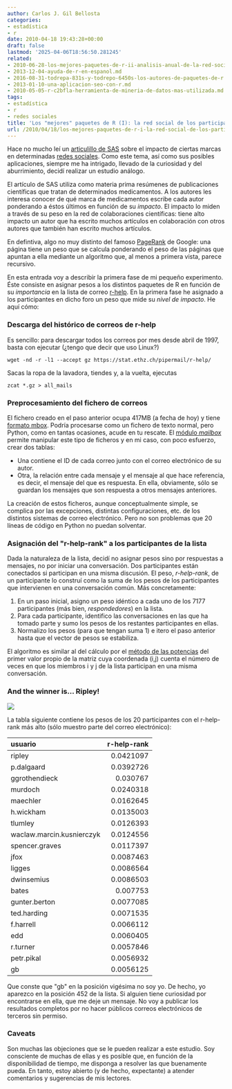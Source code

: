 ```yaml
---
author: Carlos J. Gil Bellosta
categories:
- estadística
- r
date: 2010-04-18 19:43:28+00:00
draft: false
lastmod: '2025-04-06T18:56:50.281245'
related:
- 2010-06-28-los-mejores-paquetes-de-r-ii-analisis-anual-de-la-red-social-de-los-participantes-en-r-help.md
- 2013-12-04-ayuda-de-r-en-espanol.md
- 2016-08-31-todrepa-831s-y-todrepo-6450s-los-autores-de-paquetes-de-r.md
- 2013-01-10-una-aplicacion-seo-con-r.md
- 2010-05-05-r-c2bfla-herramienta-de-mineria-de-datos-mas-utilizada.md
tags:
- estadística
- r
- redes sociales
title: 'Los "mejores" paquetes de R (I): la red social de los participantes en r-help'
url: /2010/04/18/los-mejores-paquetes-de-r-i-la-red-social-de-los-participantes-en-r-help/
---
```


Hace no mucho leí un [articulillo de SAS](http://support.sas.com/resources/papers/proceedings09/109-2009.pdf) sobre el impacto de ciertas marcas en determinadas [redes sociales](http://es.wikipedia.org/wiki/Red_social). Como este tema, así como sus posibles aplicaciones, siempre me ha intrigado, llevado de la curiosidad y del aburrimiento, decidí realizar un estudio análogo.

El artículo de SAS utiliza como materia prima resúmenes de publicaciones científicas que tratan de determinados medicamentos. A los autores les interesa conocer de qué marca de medicamentos escribe cada autor ponderando a éstos últimos en función de su _impacto_. El impacto lo miden a través de su peso en la red de colaboraciones científicas: tiene alto impacto un autor que ha escrito muchos artículos en colaboración con otros autores que también han escrito muchos artículos.

En defintiva, algo no muy distinto del famoso [PageRank](http://es.wikipedia.org/wiki/PageRank) de Google: una página tiene un peso que se calcula ponderando el peso de las páginas que apuntan a ella mediante un algoritmo que, al menos a primera vista, parece recursivo.

En esta entrada voy a describir la primera fase de mi pequeño experimento. Éste consiste en asignar pesos a los distintos paquetes de R en función de su _importancia_ en la lista de correo [r-help](https://stat.ethz.ch/mailman/listinfo/r-help). En la primera fase he asignado a los participantes en dicho foro un peso que mide su _nivel de impacto_. He aquí cómo:


### Descarga del histórico de correos de r-help


Es sencillo: para descargar todos los correos por mes desde abril de 1997, basta con ejecutar (¿tengo que decir que uso Linux?)


    wget -nd -r -l1 --accept gz https://stat.ethz.ch/pipermail/r-help/


Sacas la ropa de la lavadora, tiendes y, a la vuelta, ejecutas


    zcat *.gz > all_mails




### Preprocesamiento del fichero de correos


El fichero creado en el paso anterior ocupa 417MB (a fecha de hoy) y tiene [formato mbox](http://es.wikipedia.org/wiki/Mbox). Podría procesarse como un fichero de texto normal, pero Python, como en tantas ocasiones, acude en tu rescate. El [módulo _mailbox_](http://docs.python.org/library/mailbox.html) permite manipular este tipo de ficheros y en mi caso, con poco esfuerzo, crear dos tablas:


* Una contiene el ID de cada correo junto con el correo electrónico de su autor.
* Otra, la relación entre cada mensaje y el mensaje al que hace referencia, es decir, el mensaje del que es respuesta. En ella, obviamente, sólo se guardan los mensajes que son respuesta a otros mensajes anteriores.

La creación de estos ficheros, aunque conceptualmente simple, se complica por las excepciones, distintas configuraciones, etc. de los distintos sistemas de correo electrónico. Pero no son problemas que 20 líneas de código en Python no puedan solventar.


### Asignación del "r-help-rank" a los participantes de la lista


Dada la naturaleza de la lista, decidí no asignar pesos sino por respuestas a mensajes, no por iniciar una conversación. Dos participantes están conectados si participan en una misma discusión. El peso, _r-help-rank_, de un participante lo construí como la suma de los pesos de los participantes que intervienen en una conversación común. Más concretamente:


1. En un paso inicial, asigno un peso idéntico a cada uno de los 7177 participantes (más bien, _respondedores_) en la lista.
2. Para cada participante, identifico las conversaciones en las que ha tomado parte y sumo los pesos de los restantes participantes en ellas.
3. Normalizo los pesos (para que tengan suma 1) e itero el paso anterior hasta que el vector de pesos se estabiliza.

El algoritmo es similar al del cálculo por el [método de las potencias](http://es.wikipedia.org/wiki/M%C3%A9todo_de_las_potencias) del primer valor propio de la matriz cuya coordenada (i,j) cuenta el número de veces en que los miembros i y j de la lista participan en una misma conversación.


### And the winner is... Ripley!

![](http://upload.wikimedia.org/wikipedia/en/1/17/Ellen_ripley.jpg)



La tabla siguiente contiene los pesos de los 20 participantes con el  r-help-rank más alto (sólo muestro parte del correo electrónico):


|  usuario  | r-help-rank |
|:------------| -------: |
|ripley| 0.0421097|
|p.dalgaard| 0.0392726|
|ggrothendieck| 0.030767|
|murdoch| 0.0240318|
|maechler| 0.0162645|
|h.wickham| 0.0135003|
|tlumley| 0.0126393|
|waclaw.marcin.kusnierczyk| 0.0124556|
|spencer.graves| 0.0117397|
|jfox| 0.0087463|
|ligges| 0.0086564|
|dwinsemius| 0.0086503|
|bates| 0.007753|
|gunter.berton| 0.0077085|
|ted.harding| 0.0071535|
|f.harrell| 0.0066112|
|edd| 0.0060405|
|r.turner| 0.0057846|
|petr.pikal| 0.0056932|
|gb| 0.0056125|

Que conste que "gb" en la posición vigésima no soy yo. De hecho, yo aparezco en la posición 452 de la lista. Si alguien tiene curiosidad por encontrarse en ella, que me deje un mensaje. No voy a publicar los resultados completos por no hacer públicos correos electrónicos de terceros sin permiso.


### Caveats


Son muchas las objeciones que se le pueden realizar a este estudio. Soy consciente de muchas de ellas y es posible que, en función de la disponibilidad de tiempo, me disponga a resolver las que buenamente pueda. En tanto, estoy abierto (y de hecho, expectante) a atender comentarios y sugerencias de mis lectores.